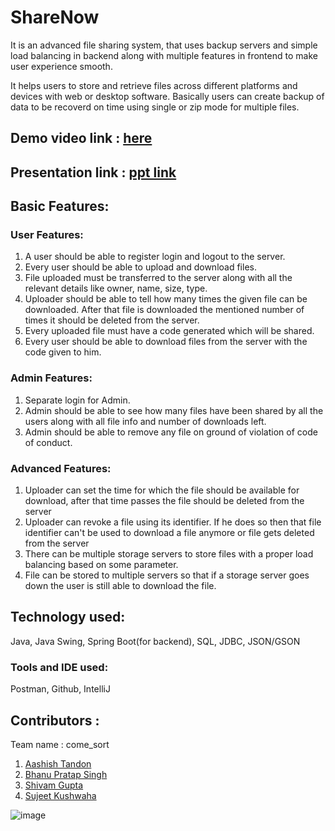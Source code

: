 # ShareNow
It is an advanced file sharing system, that uses backup servers and simple load balancing in backend along with multiple features in frontend to make user experience smooth.

It helps users to store and retrieve files across different platforms and devices with web or desktop software. Basically users can create backup of data to be recoverd on time using single or zip mode for multiple files.

## Demo video link : [here](https://youtu.be/wvLMr-pG2gE)
## Presentation link : [ppt link](https://drive.google.com/file/d/1GJ8cmpjqho6VvNwTgfITJpu2CoOCWVUH/view?usp=sharing)

## Basic Features:
### User Features:
1. A user should be able to register login and logout to the server.
2. Every user should be able to upload and download files.
3. File uploaded must be transferred to the server along with all the relevant
details like owner, name, size, type.
4. Uploader should be able to tell how many times the given file can be downloaded.
After that file is downloaded the mentioned number of times it should be
deleted from the server.
5. Every uploaded file must have a code generated which will be shared.
6. Every user should be able to download files from the server with the code given
to him.
### Admin Features:
1. Separate login for Admin.
2. Admin should be able to see how many files have been shared by all the users
along with all file info and number of downloads left.
3. Admin should be able to remove any file on ground of violation of code of
conduct.
### Advanced Features:
1. Uploader can set the time for which the file should be available for download,
after that time passes the file should be deleted from the server
2. Uploader can revoke a file using its identifier. If he does so then that file
identifier can't be used to download a file anymore or file gets deleted from the
server
3. There can be multiple storage servers to store files with a proper load balancing
based on some parameter.
4. File can be stored to multiple servers so that if a storage server goes down the
user is still able to download the file.

## Technology used:
Java, Java Swing, Spring Boot(for backend), SQL, JDBC, JSON/GSON
### Tools and IDE used:
Postman, Github, IntelliJ

## Contributors :
Team name : come_sort
1. [Aashish Tandon](https://github.com/aashishat718)
2. [Bhanu Pratap Singh](https://github.com/bhallaldev22)
3. [Shivam Gupta](https://github.com/samsoldeinstein)
4. [Sujeet Kushwaha](https://github.com/su050300)


![image](https://user-images.githubusercontent.com/54476719/114285013-8186a900-9a71-11eb-832d-20ecd6bff451.png)

